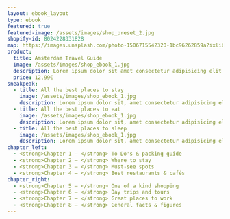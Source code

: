 ```yaml
---
layout: ebook_layout
type: ebook
featured: true
featured-image: /assets/images/shop_preset_2.jpg
shopify-id: 8024228331828
map: https://images.unsplash.com/photo-1506715542320-1bc96262859a?ixlib=rb-4.0.3&ixid=MnwxMjA3fDB8MHxwaG90by1wYWdlfHx8fGVufDB8fHx8&auto=format&fit=crop&w=2070&q=80
product:
  title: Amsterdam Travel Guide
  image: /assets/images/shop_ebook_1.jpg
  description: Lorem ipsum dolor sit amet consectetur adipisicing elit. Vero provident nemo tempora iste error sint, velit reiciendis excepturi ab accusantium maiores, unde natus ipsa dolore. Magni sit officiis obcaecati veniam.
  price: 12,99€
sneakpeak:
  - title: All the best places to stay
    image: /assets/images/shop_ebook_1.jpg
    description: Lorem ipsum dolor sit, amet consectetur adipisicing elit. Ullam consectetur dignissimos, numquam nulla optio consequuntur fuga quae? Sequi assumenda doloremque eos, consequuntur quis saepe distinctio placeat quidem, error laborum nemo.
  - title: All the best places to eat
    image: /assets/images/shop_ebook_1.jpg
    description: Lorem ipsum dolor sit, amet consectetur adipisicing elit. Ullam consectetur dignissimos, numquam nulla optio consequuntur fuga quae? Sequi assumenda doloremque eos, consequuntur quis saepe distinctio placeat quidem, error laborum nemo.  
  - title: All the best places to sleep
    image: /assets/images/shop_ebook_1.jpg
    description: Lorem ipsum dolor sit, amet consectetur adipisicing elit. Ullam consectetur dignissimos, numquam nulla optio consequuntur fuga quae? Sequi assumenda doloremque eos, consequuntur quis saepe distinctio placeat quidem, error laborum nemo.    
chapter_left:
  - <strong>Chapter 1 – </strong> To Do's & packing guide
  - <strong>Chapter 2 – </strong> Where to stay
  - <strong>Chapter 3 – </strong> Must-see spots
  - <strong>Chapter 4 – </strong> Best restaurants & cafés
chapter_right:
  - <strong>Chapter 5 – </strong> One of a kind shopping
  - <strong>Chapter 6 – </strong> Day trips and tours
  - <strong>Chapter 7 – </strong> Great places to work
  - <strong>Chapter 8 – </strong> General facts & figures
---
```


